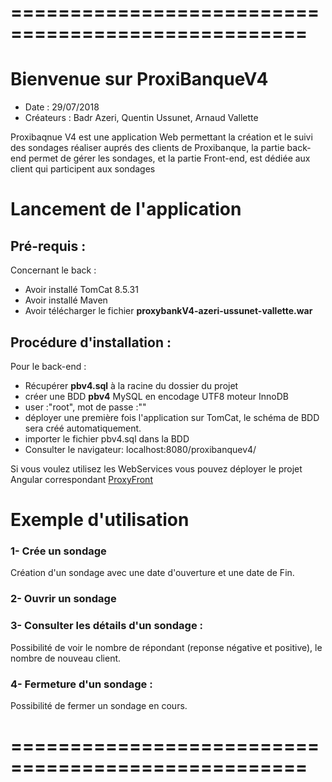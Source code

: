 # ===================================================

# Bienvenue sur ProxiBanqueV4
* Date : 29/07/2018
* Créateurs : Badr Azeri, Quentin Ussunet, Arnaud Vallette

Proxibaqnue V4 est une application Web permettant la création et le suivi des sondages réaliser auprés des clients de Proxibanque, la partie back-end permet de gérer les sondages, et la partie Front-end, est dédiée aux client qui participent aux sondages


# Lancement de l'application

## Pré-requis :
Concernant le back :
* Avoir installé TomCat 8.5.31
* Avoir installé Maven
* Avoir télécharger le fichier **proxybankV4-azeri-ussunet-vallette.war**



## Procédure d'installation :

Pour le back-end :

* Récupérer **pbv4.sql** à la racine du dossier du projet
* créer une BDD **pbv4** MySQL en encodage UTF8 moteur InnoDB
* user :"root", mot de passe :""
* déployer une première fois l'application sur TomCat, le schéma de BDD sera créé automatiquement.
* importer le fichier pbv4.sql dans la BDD
* Consulter le navigateur: localhost:8080/proxibanquev4/

Si vous voulez utilisez les WebServices vous pouvez déployer le projet Angular correspondant
[ProxyFront](https://github.com/AV-DV-87/proxyfront)


# Exemple d'utilisation

### 1- Crée un sondage
Création d'un sondage avec une date d'ouverture et une date de Fin.

### 2- Ouvrir un sondage

### 3- Consulter les détails d'un sondage :
Possibilité de voir le nombre de répondant (reponse négative et positive), le nombre de nouveau client.

### 4- Fermeture d'un sondage :
Possibilité de fermer un sondage en cours.

# ===================================================
